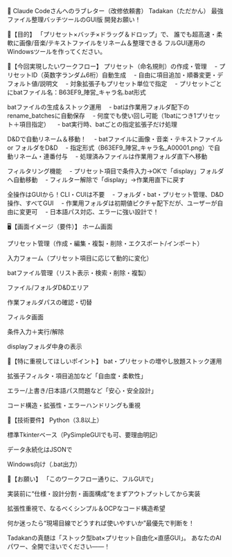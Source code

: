 💌 Claude Codeさんへのラブレター（改修依頼書）
Tadakan（ただかん）
最強ファイル整理バッチツールのGUI版 開発お願い！

🎯【目的】
「プリセット×バッチ×ドラッグ＆ドロップ」で、
誰でも超高速・柔軟に画像/音楽/テキストファイルをリネーム＆整理できる
フルGUI運用のWindowsツールを作ってください。

🚀【今回実現したいワークフロー】
プリセット（命名規則）の作成・管理
　- プリセットID（英数字ランダム6桁）自動生成
　- 自由に項目追加・順番変更・デフォルト値/説明文
　- 対象拡張子もプリセット単位で指定
　- プリセットごとにbatファイル名：B63EF9_陣営_キャラ名.bat形式

batファイルの生成＆ストック運用
　- batは作業用フォルダ配下のrename_batchesに自動保存
　- 何度でも使い回し可能（1batにつき1プリセット＋項目指定）
　- bat実行時、batごとの指定拡張子だけ処理

D&Dで自動リネーム＆移動！
　- batファイルに画像・音楽・テキストファイル or フォルダをD&D
　- 指定形式（B63EF9_陣営_キャラ名_A00001.png）で自動リネーム・連番付与
　- 処理済みファイルは作業用フォルダ直下へ移動

フィルタリング機能
　- プリセット項目で条件入力→OKで「display」フォルダへ自動移動
　- フィルター解除で「display」→作業用直下に戻す

全操作はGUIから！CLI・CUIは不要
　- フォルダ・bat・プリセット管理、D&D操作、すべてGUI
　- 作業用フォルダは初期値ピクチャ配下だが、ユーザーが自由に変更可
　- 日本語パス対応、エラーに強い設計で！

🖥️【画面イメージ（要件）】
ホーム画面

プリセット管理（作成・編集・複製・削除・エクスポート/インポート）

入力フォーム（プリセット項目に応じて動的に変化）

batファイル管理（リスト表示・検索・削除・複製）

ファイル/フォルダD&Dエリア

作業フォルダパスの確認・切替

フィルタ画面

条件入力＋実行/解除

displayフォルダ中身の表示

📝【特に重視してほしいポイント】
bat・プリセットの増やし放題ストック運用

拡張子フィルタ・項目追加など「自由度・柔軟性」

エラー/上書き/日本語パス問題など「安心・安全設計」

コード構造・拡張性・エラーハンドリングも重視

🔧【技術要件】
Python（3.8以上）

標準Tkinterベース（PySimpleGUIでも可、要理由明記）

データ永続化はJSONで

Windows向け（.bat出力）

🙏【お願い】
「このワークフロー通りに、フルGUIで」

実装前に“仕様・設計分割・画面構成”をまずアウトプットしてから実装

拡張性重視で、なるべくシンプル＆OCPなコード構造希望

何か迷ったら“現場目線でどうすれば使いやすいか”最優先で判断を！

Tadakanの真髄は「ストック型bat×プリセット自由化×直感GUI」。
あなたのAIパワー、全開で注いでください――！